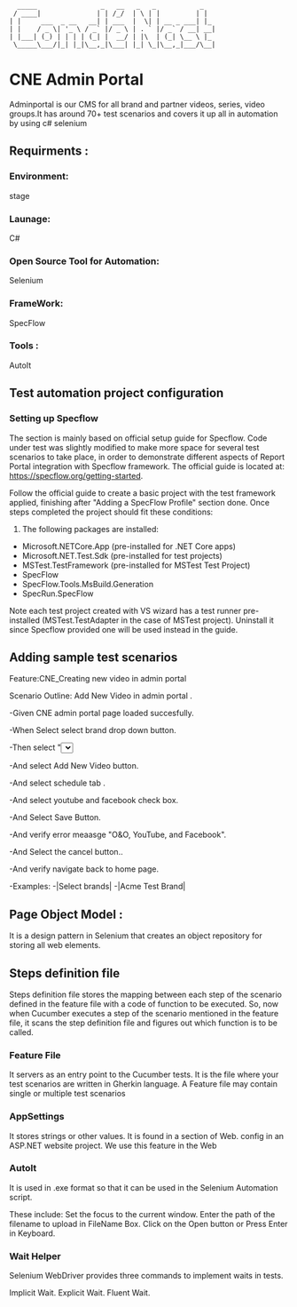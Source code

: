 ```
  _____                _   __   _   _           _
 / ____|              | | /_/  | \ | |         | |
| |     ___  _ __   __| | ___  |  \| | __ _ ___| |_
| |    / _ \| '_ \ / _` |/ _ \ | . ` |/ _` / __| __|
| |___| (_) | | | | (_| |  __/ | |\  | (_| \__ \ |_
 \_____\___/|_| |_|\__,_|\___| |_| \_|\__,_|___/\__|
```

# CNE Admin Portal

Adminportal is our CMS for all brand and partner videos, series, video groups.It has around 70+ test scenarios and covers it up all in automation by using c# selenium   

## Requirments :

### Environment: 
stage
### Launage: 
C#
### Open Source Tool for Automation:  
Selenium
### FrameWork: 
SpecFlow
### Tools : 
AutoIt

## Test automation project configuration

### Setting up Specflow

The section is mainly based on official setup guide for Specflow. Code under test was slightly modified to make more space for several test scenarios to take place, in order to demonstrate different aspects of Report Portal integration with Specflow framework. The official guide is located at: https://specflow.org/getting-started.

Follow the official guide to create a basic project with the test framework applied, finishing after "Adding a SpecFlow Profile" section done. Once steps completed the project should fit these conditions:

1. The following packages are installed:
- Microsoft.NETCore.App (pre-installed for .NET Core apps)
- Microsoft.NET.Test.Sdk (pre-installed for test projects)
- MSTest.TestFramework (pre-installed for MSTest Test Project)
- SpecFlow
- SpecFlow.Tools.MsBuild.Generation
- SpecRun.SpecFlow

Note each test project created with VS wizard has a test runner pre-installed (MSTest.TestAdapter in the case of MSTest project). Uninstall it since Specflow provided one will be used instead in the guide.

## Adding sample test scenarios

Feature:CNE_Creating new video in admin portal

Scenario Outline:  Add New Video in admin portal .

 -Given CNE admin portal page loaded succesfully. 
 
 -When Select select brand drop down button.
 
 -Then select "<Select brands>" in the list and verify brand logo.
        
 -And select Add New Video button.
        
 -And select schedule tab .
        
 -And select youtube and facebook check box.
        
 -And Select Save Button.
        
 -And verify error meaasge "O&O, YouTube, and Facebook".
        
 -And Select the cancel button..
        
 -And verify navigate back to home page.
        
 -Examples:
 -|Select brands|
 -|Acme Test Brand|
  
## Page Object Model :  
It is a design pattern in Selenium that creates an object repository for storing all web elements. 
  
## Steps definition file
  
  Steps definition file stores the mapping between each step of the scenario defined in the feature file with a code of function to be executed. So, now when Cucumber executes a step of the scenario mentioned in the feature file, it scans the step definition file and figures out which function is to be called.
  
 ### Feature File 
  
  It servers as an entry point to the Cucumber tests. It is the file where your test scenarios are written in Gherkin language. A Feature file may contain single or multiple test scenarios
  
 ### AppSettings 
  
  It stores strings or other values. It is found in a section of Web. config in an ASP.NET website project. We use this feature in the Web
  
  ### AutoIt 
  
  It is used in .exe format so that it can be used in the Selenium Automation script.

These include:
Set the focus to the current window.
Enter the path of the filename to upload in FileName Box.
Click on the Open button or Press Enter in Keyboard.
  
###  Wait Helper
  
  Selenium WebDriver provides three commands to implement waits in tests.
  
Implicit Wait.
Explicit Wait.
Fluent Wait.
